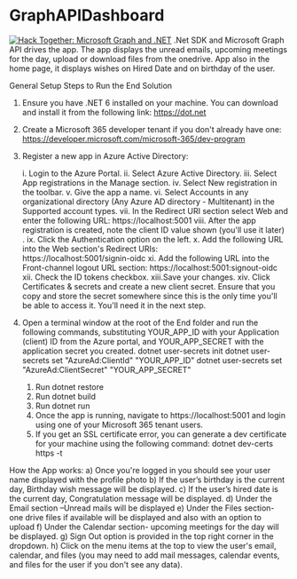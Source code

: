 # GraphAPIDashboard
[![Hack Together: Microsoft Graph and .NET](https://img.shields.io/badge/Microsoft%20-Hack--Together-orange?style=for-the-badge&logo=microsoft)](https://github.com/microsoft/hack-together)
.Net SDK and Microsoft Graph API drives the app. The app displays the unread emails, upcoming meetings for the day, upload or download files from the onedrive.
App also in the home page, it displays wishes on Hired Date and on birthday of the user.


General Setup Steps to Run the End Solution
1.	Ensure you have .NET 6 installed on your machine. You can download and install it from the following link:
https://dot.net

2.	Create a Microsoft 365 developer tenant if you don't already have one:
https://developer.microsoft.com/microsoft-365/dev-program

3.	Register a new app in Azure Active Directory:

	i.	 Login to the Azure Portal.
	ii.	 Select Azure Active Directory.
	iii. Select App registrations in the Manage section.
	iv.	 Select New registration in the toolbar.
	v.	 Give the app a name.
	vi.	 Select Accounts in any organizational directory (Any Azure AD directory - Multitenant) in the Supported account types.
	vii. In the Redirect URI section select Web and enter the following URL:
	    	https://localhost:5001
	viii.	After the app registration is created, note the client ID value shown (you'll use it later) .
	ix.	 Click the Authentication option on the left.
	x.	 Add the following URL into the Web section's Redirect URIs:   
       https://localhost:5001/signin-oidc
	xi.  Add the following URL into the Front-channel logout URL section:
        https://localhost:5001:signout-oidc
	xii. Check the ID tokens checkbox.
	xiii.Save your changes.
	xiv. Click Certificates & secrets and create a new client secret. Ensure that you copy and store the secret somewhere since this is the only time you'll be able to access it. You'll need it in the next step.

4.	Open a terminal window at the root of the End folder and run the following commands, substituting YOUR_APP_ID with your Application (client) ID from the Azure portal, and YOUR_APP_SECRET with the application secret you created.
dotnet user-secrets init 
dotnet user-secrets set "AzureAd:ClientId" "YOUR_APP_ID" 
dotnet user-secrets set "AzureAd:ClientSecret" "YOUR_APP_SECRET"
	1.	Run dotnet restore
	2.	Run dotnet build
	3.	Run dotnet run
	4.	Once the app is running, navigate to https://localhost:5001 and login using one of your Microsoft 365 tenant users.
	5.  If you get an SSL certificate error, you can generate a dev certificate for your machine using the following command:
dotnet dev-certs https -t

How the App works:
a)	Once you're logged in you should see your user name displayed with the profile photo
b)	If the user’s birthday is the current day, Birthday wish message will be displayed.
c)	If the user’s hired date is the current day, Congratulation message will be displayed.
d)	Under the Email section –Unread mails will be displayed
e)	Under the Files section- one drive files if available will be displayed and also with an option to upload
f)	Under the Calendar section- upcoming meetings for the day will be displayed.
g)	Sign Out option is provided in the top right corner in the dropdown.
h)	Click on the menu items at the top to view the user's email, calendar, and files (you may need to add mail messages, calendar events, and files for the user if you don't see any data).

